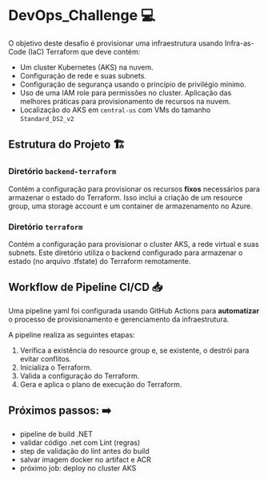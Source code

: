 # DevOps_Challenge 💻
O objetivo deste desafio é provisionar uma infraestrutura usando Infra-as-Code (IaC) Terraform que deve contém:

- Um cluster Kubernetes (AKS) na nuvem. 
- Configuração de rede e suas subnets.
- Configuração de segurança usando o princípio de privilégio mínimo.
- Uso de uma IAM role para permissões no cluster.
Aplicação das melhores práticas para provisionamento de recursos na nuvem.
- Localização do AKS em `central-us` com VMs do tamanho `Standard_DS2_v2`

## Estrutura do Projeto 🏗️

### Diretório `backend-terraform`
Contém a configuração para provisionar os recursos **fixos** necessários para armazenar o estado do Terraform. Isso inclui a criação de um resource group, uma storage account e um container de armazenamento no Azure.

### Diretório `terraform`
Contém a configuração para provisionar o cluster AKS, a rede virtual e suas subnets. Este diretório utiliza o backend configurado para armazenar o estado (no arquivo .tfstate) do Terraform remotamente.

## Workflow de Pipeline CI/CD 📥
Uma pipeline yaml foi configurada usando GitHub Actions para **automatizar** o processo de provisionamento e gerenciamento da infraestrutura. 

A pipeline realiza as seguintes etapas: 

1. Verifica a existência do resource group e, se existente, o destrói para evitar conflitos.
2. Inicializa o Terraform.
3. Valida a configuração do Terraform.
4. Gera e aplica o plano de execução do Terraform.

## Próximos passos: ➡️
- pipeline de build .NET
- validar código .net com Lint (regras)
- step de validação do lint antes do build
- salvar imagem docker no artifact e ACR
- próximo job: deploy no cluster AKS